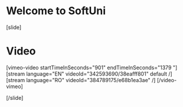 # Welcome to SoftUni

[slide]
# Video

[vimeo-video startTimeInSeconds="901" endTimeInSeconds="1379 "]
[stream language="EN" videoId="342593690/38eafff801" default /]
[stream language="RO" videoId="384789175/e68b1ea3ae"  /]
[/video-vimeo]

[/slide]